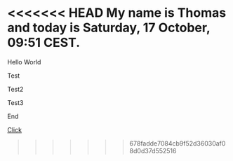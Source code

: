 <<<<<<< HEAD
My name is Thomas and today is Saturday, 17 October, 09:51 CEST.
=======
Hello World

<div id="box">Test</div>

Test2

<div id="boxencore">Test3</div>

End

<a onclick="document.getElementById('user-content-box').innerHTML = 'Abc';" href="#">Click</a>
>>>>>>> 678fadde7084cb9f52d36030af08d0d37d552516
